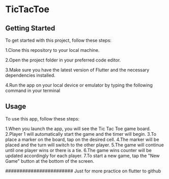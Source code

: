 # TicTacToe


## Getting Started
To get started with this project, follow these steps:

1.Clone this repository to your local machine.

2.Open the project folder in your preferred code editor.

3.Make sure you have the latest version of Flutter and the necessary dependencies installed.

4.Run the app on your local device or emulator by typing the following command in your terminal

## Usage
To use this app, follow these steps:

1.When you launch the app, you will see the Tic Tac Toe game board.
2.Player 1 will automatically start the game and the timer will begin.
3.To place a marker on the board, tap on the desired cell.
4.The marker will be placed and the turn will switch to the other player.
5.The game will continue until one player wins or there is a tie.
6.The game wins counter will be updated accordingly for each player.
7.To start a new game, tap the "New Game" button at the bottom of the screen.

########################
Just for more practice on flutter to github 



